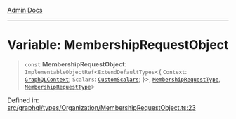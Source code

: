 [Admin Docs](/)

***

# Variable: MembershipRequestObject

> `const` **MembershipRequestObject**: `ImplementableObjectRef`\<`ExtendDefaultTypes`\<\{ `Context`: [`GraphQLContext`](../../../../context/type-aliases/GraphQLContext.md); `Scalars`: [`CustomScalars`](../../../../scalars/type-aliases/CustomScalars.md); \}\>, [`MembershipRequestType`](../type-aliases/MembershipRequestType.md), [`MembershipRequestType`](../type-aliases/MembershipRequestType.md)\>

Defined in: [src/graphql/types/Organization/MembershipRequestObject.ts:23](https://github.com/gautam-divyanshu/talawa-api/blob/de42235531e11387f0ad0479547630845dbc8b37/src/graphql/types/Organization/MembershipRequestObject.ts#L23)
